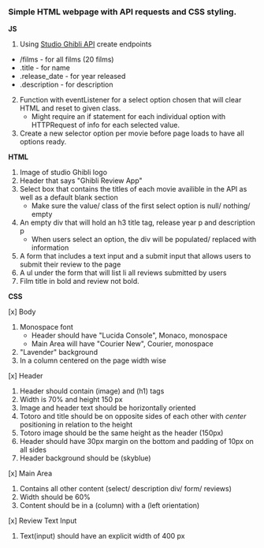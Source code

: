 <h3>Simple HTML webpage with API requests and CSS styling. </h3> 

**JS**
1. Using [Studio Ghibli API](https://ghibliapi.herokuapp.com/#) create endpoints
  * /films - for all films (20 films)
  * .title - for name
  * .release_date - for year released
  * .description - for description
2. Function with eventListener for a select option chosen that will clear HTML and reset to given class.
   * Might require an if statement for each individual option with HTTPRequest of info for each selected value.
3. Create a new selector option per movie before page loads to have all options ready.

**HTML**
1. Image of studio Ghibli logo
2. Header that says "Ghibli Review App"
3. Select box that contains the titles of each movie availible in the API as well as a default blank section
    * Make sure the value/ class of the first select option is null/ nothing/ empty
4. An empty div that will hold an h3 title tag, release year p and description p
    * When users select an option, the div will be populated/ replaced with information 
5. A form that includes a text input and a submit input that allows users to submit their review to the page
6. A ul under the form that will list li all reviews submitted by users
7. Film title in bold and review not bold.

**CSS**

[x] Body
1. Monospace font
   * Header should have "Lucida Console", Monaco, monospace
   * Main Area will have "Courier New", Courier, monospace
2. "Lavender" background
3. In a column centered on the page width wise

[x] Header
1. Header should contain (image) and (h1) tags
2. Width is 70% and height 150 px
3. Image and header text should be horizontally oriented
4. Totoro and title should be on opposite sides of each other with *center* positioning in relation to the height
5. Totoro image should be the same height as the header (150px)
6. Header should have 30px margin on the bottom and padding of 10px on all sides
7. Header background should be (skyblue)

[x] Main Area
1. Contains all other content (select/ description div/ form/ reviews)
2. Width should be 60%
3. Content should be in a (column) with a (left orientation)

[x] Review Text Input
1. Text(input) should have an explicit width of 400 px
    
